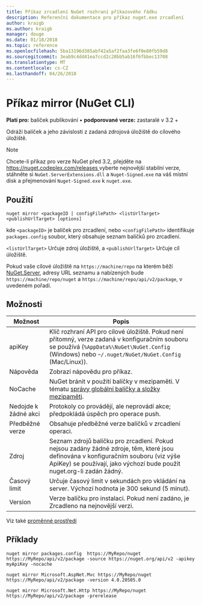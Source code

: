 ```yaml
---
title: Příkaz zrcadlení NuGet rozhraní příkazového řádku
description: Referenční dokumentace pro příkaz nuget.exe zrcadlení
author: kraigb
ms.author: kraigb
manager: douge
ms.date: 01/18/2018
ms.topic: reference
ms.openlocfilehash: 5ba13196d385abf42a5af2faa3fe6f0e80fb59d8
ms.sourcegitcommit: 3eab9c4dd41ea7ccd2c28bb5ab16f6fbbec13708
ms.translationtype: MT
ms.contentlocale: cs-CZ
ms.lasthandoff: 04/26/2018
---
```

# <a name="mirror-command-nuget-cli"></a>Příkaz mirror (NuGet CLI)

**Platí pro:** balíček publikování &bullet; **podporované verze:** zastaralé v 3.2 +

Odráží balíček a jeho závislosti z zadaná zdrojová úložiště do cílového úložiště.

> [!NOTE]
> Chcete-li příkaz pro verze NuGet před 3.2, přejděte na [ https://nuget.codeplex.com/releases ](https://nuget.codeplex.com/releases)vyberte nejnovější stabilní verze, stáhněte si `NuGet.ServerExtensions.dll` a `Nuget-Signed.exe` na váš místní disk a přejmenování `Nuget-Signed.exe` k `nuget.exe`.

## <a name="usage"></a>Použití

```cli
nuget mirror <packageID | configFilePath> <listUrlTarget> <publishUrlTarget> [options]
```

kde `<packageID>` je balíček pro zrcadlení, nebo `<configFilePath>` identifikuje `packages.config` soubor, který obsahuje seznam balíčků pro zrcadlení.

`<listUrlTarget>` Určuje zdroj úložiště, a `<publishUrlTarget>` Určuje cíl úložiště.

Pokud vaše cílové úložiště na `https://machine/repo` na kterém běží [NuGet.Server](../hosting-packages/nuget-server.md), adresy URL seznamu a nabízených bude `https://machine/repo/nuget` a `https://machine/repo/api/v2/package`, v uvedeném pořadí.

## <a name="options"></a>Možnosti

| Možnost | Popis |
| --- | --- |
| apiKey | Klíč rozhraní API pro cílové úložiště. Pokud není přítomný, verze zadaná v konfiguračním souboru se používá (`%AppData%\NuGet\NuGet.Config` (Windows) nebo `~/.nuget/NuGet/NuGet.Config` (Mac/Linux)). |
| Nápověda | Zobrazí nápovědu pro příkaz. |
| NoCache | NuGet bránit v použití balíčky v mezipaměti. V tématu [správy globální balíčky a složky mezipaměti](../consume-packages/managing-the-global-packages-and-cache-folders.md). |
| Nedojde k žádné akci | Protokoly co provádějí, ale neprovádí akce; předpokládá úspěch pro operace push. |
| Předběžné verze | Obsahuje předběžné verze balíčků v zrcadlení operaci. |
| Zdroj | Seznam zdrojů balíčku pro zrcadlení. Pokud nejsou zadány žádné zdroje, těm, které jsou definována v konfiguračním souboru (viz výše ApiKey) se používají, jako výchozí bude použit nuget.org-li zadán žádný. |
| Časový limit | Určuje časový limit v sekundách pro vkládání na server. Výchozí hodnota je 300 sekund (5 minut). |
| Version | Verze balíčku pro instalaci. Pokud není zadáno, je Zrcadleno na nejnovější verzi. |

Viz také [proměnné prostředí](cli-ref-environment-variables.md)

## <a name="examples"></a>Příklady

```cli
nuget mirror packages.config  https://MyRepo/nuget https://MyRepo/api/v2/package -source https://nuget.org/api/v2 -apikey myApiKey -nocache

nuget mirror Microsoft.AspNet.Mvc https://MyRepo/nuget https://MyRepo/api/v2/package -version 4.0.20505.0

nuget mirror Microsoft.Net.Http https://MyRepo/nuget https://MyRepo/api/v2/package -prerelease
```
